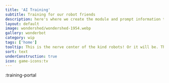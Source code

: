 ```yaml
---
title: 'AI Training'
subtitle: Training for our robot friends
description: here's where we create the module and prompt information to send to Kind Rboots
layout: default
image: wondershed/wondershed-1954.webp
gallery: wonderbot
category: wip
tags: ['home']
tooltip: This is the nerve center of the kind robots! Or it will be. The plan is to use this for our module system, which is effectively the core of our expandable robots and programmatic text adventures.
sort: text
underConstruction: true
icon: game-icons:tv
---
```

:training-portal